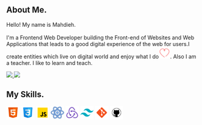 


## About Me. 

<p style=" " >Hello! My name is Mahdieh. 
<br /><br /> I'm a Frontend Web Developer building the Front-end of Websites and Web Applications that leads to a good digital
experience of the web for users.I create entities which live on
digital world and enjoy what I do<img width=30 src="https://github.com/m-honarzade/m-honarzade/blob/main/images/icons8-heart-64.png?raw=true"/>. Also I am a teacher. I like to learn and teach.</p>

<a  title="Download Resume" href='https://github.com/m-honarzade/m-honarzade/blob/main/resume/MahdiehHonarzadehResume-v2.pdf' target="_blank" rel="noreferrer" >
<img src="https://custom-icon-badges.demolab.com/badge/-Download CV-01796f?style=for-the-badge&logo=download&logoColor=white"/>
</a> 
<a  title="Download Resume" href='https://mahdieh-portfolio.netlify.app/' target="_blank" rel="noreferrer" >
<img src="https://custom-icon-badges.demolab.com/badge/-My Portfolio-2d2e2d?style=for-the-badge&logo=heart&logoColor=DB7093"/>
</a>

## My Skills. 

<img src="https://github.com/m-honarzade/m-honarzade/blob/main/images/icons8-html-5-48.png?raw=true" width=35/>    <img src="https://github.com/m-honarzade/m-honarzade/blob/main/images/icons8-css-48.png?raw=true" width=35/>    <img src="https://github.com/m-honarzade/m-honarzade/blob/main/images/icons8-javascript-48.png?raw=true" width=35/>     <img src="https://github.com/m-honarzade/m-honarzade/blob/main/images/icons8-react-30.png?raw=true" width=35/>    <img src="https://github.com/m-honarzade/m-honarzade/blob/main/images/icons8-redux-48.png?raw=true" width=35/>    <img src="https://github.com/m-honarzade/m-honarzade/blob/main/images/icons8-tailwind-css-48.png?raw=true" width=35/>    <img src="https://github.com/m-honarzade/m-honarzade/blob/main/images/icons8-git-48-1.png?raw=true" width=35/>    <img src="https://github.com/m-honarzade/m-honarzade/blob/main/images/icons8-github-50.png?raw=true" width=35/>





